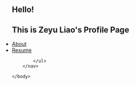 <html>
    <head>
        <meta charset="utf-8">
        <link rel="stylesheet" href="main.css">
    </head>
    <body>
        <nav>
            <ul>
                 <h1>Hello!</h1>
                 <h1>This is Zeyu Liao's Profile Page</h1>
                <li><a href="about.html">About</a></li>
                <li><a href="resume.html">Resume</a></li>
               
            </ul>
        </nav>
        
    </body>
</html>
